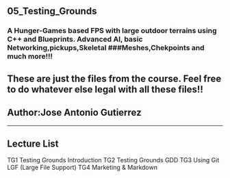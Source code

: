 ## 05_Testing_Grounds
### A Hunger-Games based FPS with large outdoor terrains using C++ and Blueprints. Advanced AI, basic Networking,pickups,Skeletal ###Meshes,Chekpoints and much more!!!

These are just the files from the course. Feel free to do whatever else legal with all these files!!
---
##  Author:Jose Antonio Gutierrez
---

## Lecture List
TG1 Testing Grounds Introduction
TG2 Testing Grounds GDD
TG3 Using Git LGF (Large File Support)
TG4 Marketing & Markdown

